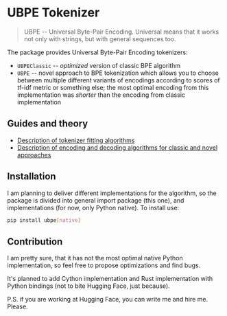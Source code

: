 # UBPE Tokenizer

> UBPE -- Universal Byte-Pair Encoding. Universal means that it works not only with strings, but with general sequences too.

The package provides Universal Byte-Pair Encoding tokenizers:
 - `UBPEClassic` -- *optimized* version of classic BPE algorithm
 - `UBPE` -- novel approach to BPE tokenization which allows you to choose between multiple different variants of encodings according to scores of tf-idf metric or something else; the most optimal encoding from this implementation was *shorter* than the encoding from classic implementation

## Guides and theory
 - [Description of tokenizer fitting algorithms](https://scurrra.github.io/blog/ubpe-tokenizers-i/)
 - [Description of encoding and decoding algorithms for classic and novel approaches](https://scurrra.github.io/blog/ubpe-tokenizers-ii/)
  
## Installation

I am planning to deliver different implementations for the algorithm, so the package is divided into general import package (this one), and implementations (for now, only Python native). To install use:

```bash
pip install ubpe[native]
```

## Contribution

I am pretty sure, that it has not the most optimal native Python implementation, so feel free to propose optimizations and find bugs.

It's planned to add Cython implementation and Rust implementation with Python bindings (not to bite Hugging Face, just because).

P.S. if you are working at Hugging Face, you can write me and hire me. Please. 